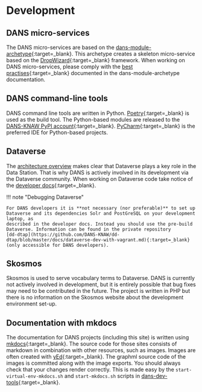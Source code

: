 Development
===========

DANS micro-services
-------------------
The DANS micro-services are based on the [dans-module-archetype]{:target=_blank}. This archetype creates a skeleton micro-service based on the
[DropWizard]{:target=_blank} framework. When working on DANS micro-services, please comply with the [best practises]{:target=_blank} documented in the
dans-module-archetype documentation.

DANS command-line tools
-----------------------
DANS command line tools are written in Python. [Poetry]{:target=_blank} is used as the build tool. The Python-based modules are released to the
[DANS-KNAW PyPI account]{:target=_blank}. [PyCharm]{:target=_blank} is the preferred IDE for Python-based projects.

Dataverse
---------
The [architecture overview](index.md) makes clear that Dataverse plays a key role in the Data Station. That is why DANS is actively involved in its development
via the Dataverse community. When working on Dataverse code take notice of the [developer docs]{:target=_blank}.

!!! note "Debugging Dataverse"

    For DANS developers it is **not necessary (nor preferable)** to set up Dataverse and its dependencies Solr and PostGreSQL on your development laptop, as 
    described in the developer docs. Instead you should use the pre-build Dataverse. Information can be found in the private repository 
    [dd-dtap](https://github.com/DANS-KNAW/dd-dtap/blob/master/docs/dataverse-dev-with-vagrant.md){:target=_blank} (only accessible for DANS developers).

Skosmos
-------
Skosmos is used to serve vocabulary terms to Dataverse. DANS is currently not actively involved in development, but it is entirely possible that bug
fixes may need to be contributed in the future. The project is written in PHP but there is no information on the Skosmos website about the development
environment set-up.

Documentation with mkdocs
-------------------------
The documentation for DANS projects (including this site) is written using [mkdocs]{:target=_blank}. The source code for those sites consists of markdown in
combination with other resources, such as images. Images are often created with [yEd]{:target=_blank}. The graphml source code of the images is committed along
with the image exports. You should always check that your changes render correctly. This is made easy by the `start-virtual-env-mkdocs.sh` and `start-mkdocs.sh`
scripts in [dans-dev-tools]{:target=_blank}.


[dans-module-archetype]: https://dans-knaw.github.io/dans-module-archetype/

[DropWizard]: https://www.dropwizard.io/en/latest/

[best practises]: https://dans-knaw.github.io/dans-module-archetype/common-practices/

[Poetry]: https://python-poetry.org/docs/

[DANS-KNAW PyPI account]: https://pypi.org/user/DANS-KNAW/

[PyCharm]: https://www.jetbrains.com/pycharm/

[developer docs]: https://guides.dataverse.org/en/latest/developers/index.html

[mkdocs]: https://www.mkdocs.org/

[yEd]: https://www.yworks.com/products/yed

[dans-dev-tools]: https://github.com/DANS-KNAW/dans-dev-tools#dans-dev-tools